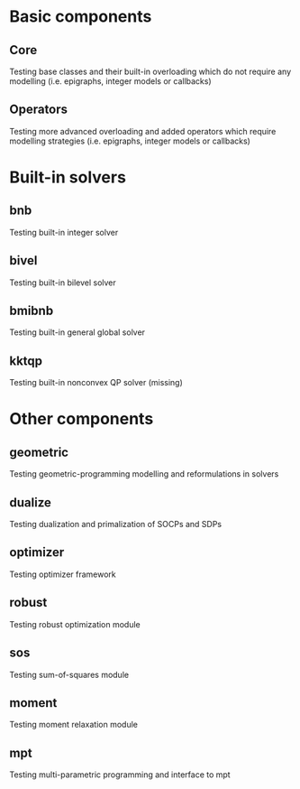 
# Basic components

## Core

Testing base classes and their built-in overloading which do not require any modelling (i.e. epigraphs, integer models or callbacks)

## Operators

Testing more advanced overloading and added operators which require modelling strategies (i.e. epigraphs, integer models or callbacks)

# Built-in solvers

## bnb

Testing built-in integer solver

## bivel

Testing built-in bilevel solver

## bmibnb

Testing built-in general global solver

## kktqp

Testing built-in nonconvex QP solver (missing)

# Other components

## geometric

Testing geometric-programming modelling and reformulations in solvers

## dualize

Testing dualization and primalization of SOCPs and SDPs

## optimizer

Testing optimizer framework

## robust

Testing robust optimization module

## sos

Testing sum-of-squares module

## moment

Testing moment relaxation module

## mpt

Testing multi-parametric programming and interface to mpt


